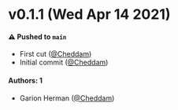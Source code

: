 # v0.1.1 (Wed Apr 14 2021)

#### ⚠️ Pushed to `main`

- First cut ([@Cheddam](https://github.com/Cheddam))
- Initial commit ([@Cheddam](https://github.com/Cheddam))

#### Authors: 1

- Garion Herman ([@Cheddam](https://github.com/Cheddam))
